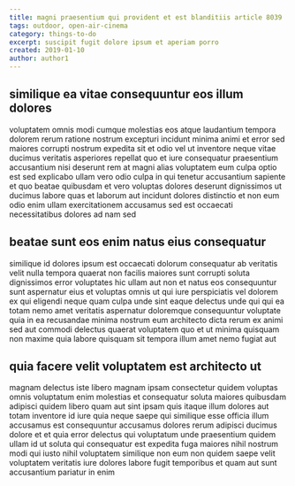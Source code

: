 ```yaml
---
title: magni praesentium qui provident et est blanditiis article 8039
tags: outdoor, open-air-cinema
category: things-to-do
excerpt: suscipit fugit dolore ipsum et aperiam porro
created: 2019-01-10
author: author1
---
```


## similique ea vitae consequuntur eos illum dolores

voluptatem omnis modi cumque molestias eos atque laudantium tempora dolorem rerum ratione nostrum excepturi incidunt minima animi et error sed maiores corrupti nostrum expedita sit et odio vel ut inventore neque vitae ducimus veritatis asperiores repellat quo et iure consequatur praesentium accusantium nisi deserunt rem at magni alias voluptatem eum culpa optio est sed explicabo ullam vero odio culpa in qui tenetur accusantium sapiente et quo beatae quibusdam et vero voluptas dolores deserunt dignissimos ut ducimus labore quas et laborum aut incidunt dolores distinctio et non eum odio enim ullam exercitationem accusamus sed est occaecati necessitatibus dolores ad nam sed

## beatae sunt eos enim natus eius consequatur

similique id dolores ipsum est occaecati dolorum consequatur ab veritatis velit nulla tempora quaerat non facilis maiores sunt corrupti soluta dignissimos error voluptates hic ullam aut non et natus eos consequuntur sunt aspernatur eius et voluptas omnis ut qui iure perspiciatis vel dolorem ex qui eligendi neque quam culpa unde sint eaque delectus unde qui qui ea totam nemo amet veritatis aspernatur doloremque consequuntur voluptate quia in ea recusandae minima nostrum eum architecto dicta rerum ex animi sed aut commodi delectus quaerat voluptatem quo et ut minima quisquam non maxime quia labore quisquam sit tempora illum amet nemo fugiat aut

## quia facere velit voluptatem est architecto ut

magnam delectus iste libero magnam ipsam consectetur quidem voluptas omnis voluptatum enim molestias et consequatur soluta maiores quibusdam adipisci quidem libero quam aut sint ipsam quis itaque illum dolores aut totam inventore id iure quia neque saepe qui similique esse officia illum accusamus est consequuntur accusamus dolores rerum adipisci ducimus dolore et et quia error delectus qui voluptatum unde praesentium quidem ullam id ut soluta qui consequatur est expedita fuga maiores nihil nostrum modi qui iusto nihil voluptatem similique non eum non quidem saepe velit voluptatem veritatis iure dolores labore fugit temporibus et quam aut sunt accusantium pariatur in enim
